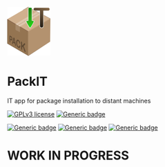 ![PackIT](./img/packit.png)
# PackIT
IT app for package installation to distant machines

[![GPLv3 license](https://img.shields.io/badge/License-GPLv3-blue.svg)](http://perso.crans.org/besson/LICENSE.html)
[![Generic badge](https://img.shields.io/badge/PackIT-0.1a-blue.svg)](https://shields.io/)

[![Generic badge](https://img.shields.io/badge/NodeJS-14.17.5-blue.svg)](https://shields.io/)
[![Generic badge](https://img.shields.io/badge/Strapi-4.0.0-blue.svg)](https://shields.io/)
[![Generic badge](https://img.shields.io/badge/VueJS-2.6.11-blue.svg)](https://shields.io/)

# WORK IN PROGRESS
